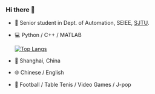 ### Hi there 👋

<!--
**LeightonWang/LeightonWang** is a ✨ _special_ ✨ repository because its `README.md` (this file) appears on your GitHub profile.

Here are some ideas to get you started:

- 🔭 I’m a student in Dept. of Automation, SEIEE, SJTU
- 🌱 I’m currently learning machine learning, algorithm design and analysis, computer vision, control theory...
- 📫 You can contact me via wtrwang7@sjtu.edu.cn
- ⚡ Fun fact: ...
-->

- 🔭 Senior student in Dept. of Automation, SEIEE, [SJTU](https://en.sjtu.edu.cn/).
- 💻 Python / C++ / MATLAB
  
  [![Top Langs](https://github-readme-stats.vercel.app/api/top-langs/?username=LeightonWang&layout=compact&hide=javascript,html)](https://github.com/anuraghazra/github-readme-stats)
- 📍 Shanghai, China
- 🌐 Chinese / English
- 🎪 Football / Table Tenis / Video Games / J-pop 

